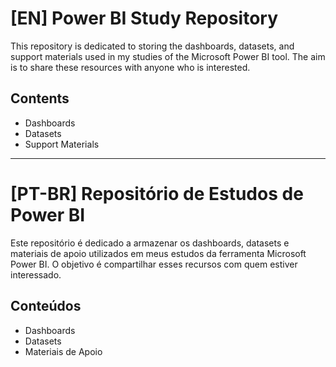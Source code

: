 # [EN] Power BI Study Repository

This repository is dedicated to storing the dashboards, datasets, and support materials used in my studies of the Microsoft Power BI tool. The aim is to share these resources with anyone who is interested.

## Contents
- Dashboards
- Datasets
- Support Materials

---

# [PT-BR] Repositório de Estudos de Power BI

Este repositório é dedicado a armazenar os dashboards, datasets e materiais de apoio utilizados em meus estudos da ferramenta Microsoft Power BI. O objetivo é compartilhar esses recursos com quem estiver interessado.

## Conteúdos
- Dashboards
- Datasets
- Materiais de Apoio
